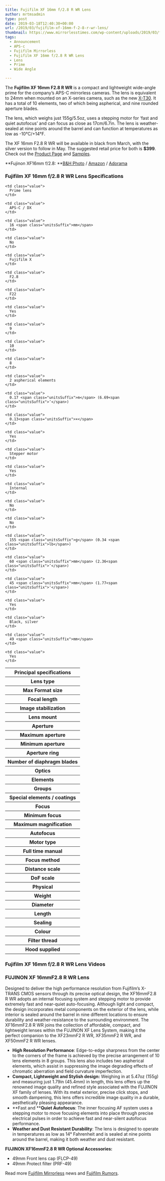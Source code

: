 ```yaml
---
title: Fujifilm XF 16mm f/2.8 R WR Lens
author: mrtmsadmin
type: post
date: 2019-03-18T12:40:30+00:00
url: /2019/03/fujifilm-xf-16mm-f-2-8-r-wr-lens/
thumbnail: https://www.mirrorlesstimes.com/wp-content/uploads/2019/03/fujinon-16mm-f2.8-wr-lens.jpg
tags:
  - Announcement
  - APS-c
  - Fujifilm Mirrorless
  - Fujifilm XF 16mm f/2.8 R WR Lens
  - Lens
  - Prime
  - Wide Angle

---
```

The **Fujifilm XF 16mm F2.8 R WR** is a compact and lightweight wide-angle prime for the company&#8217;s APS-C mirrorless cameras. The lens is equivalent to 24mm when mounted on an X-series camera, such as the new [X-T30][1]. It has a total of 10 elements, two of which being aspherical, and nine rounded aperture blades.

The lens, which weighs just 155g/5.5oz, uses a stepping motor for &#8216;fast and quiet autofocus&#8217; and can focus as close as 17cm/6.7in. The lens is weather-sealed at nine points around the barrel and can function at temperatures as low as -10°C/+14°F.

The XF 16mm F2.8 R WR will be available in black from March, with the silver version to follow in May. The suggested retail price for both is **$399**. Check out the <a href="http://www.fujifilm.com/products/digital_cameras/x/fujinon_lens_xf16mmf28_r_wr/" target="_blank" rel="noopener">Product Page</a> and <a href="http://www.fujifilm.com/products/digital_cameras/x/fujinon_lens_xf16mmf28_r_wr/sample_images/" target="_blank" rel="noopener">Samples</a>.

**Fujinon XF16mm f/2.8: **<a href="https://www.bhphotovideo.com/c/product/1459275-REG/fujifilm_xf_16mm_f_2_8_r.html/BI/20175/KBID/14249/" target="_blank" rel="noopener">B&H Photo</a> / <a href="https://amzn.to/2GFLTgq" target="_blank" rel="noopener">Amazon</a> / [Adorama][2]<!--more-->

### Fujifilm XF 16mm f/2.8 R WR Lens Specifications

<table  class="specsTable compact table table-hover"  cellspacing="0" cellpadding="0">
  <tr>
    <th class="large groupLabel" colspan="3">
      Principal specifications
    </th>
  </tr>
  
  <tr>
    <th class="label">
      Lens type
    </th>
    
    <td class="value">
      Prime lens
    </td>
  </tr>
  
  <tr>
    <th class="label">
      Max Format size
    </th>
    
    <td class="value">
      APS-C / DX
    </td>
  </tr>
  
  <tr>
    <th class="label">
      Focal length
    </th>
    
    <td class="value">
      16 <span class="unitsSuffix">mm</span>
    </td>
  </tr>
  
  <tr>
    <th class="label">
      Image stabilization
    </th>
    
    <td class="value">
      No
    </td>
  </tr>
  
  <tr>
    <th class="label">
      Lens mount
    </th>
    
    <td class="value">
      Fujifilm X
    </td>
  </tr>
  
  <tr>
    <th class="large groupLabel" colspan="3">
      Aperture
    </th>
  </tr>
  
  <tr>
    <th class="label">
      Maximum aperture
    </th>
    
    <td class="value">
      F2.8
    </td>
  </tr>
  
  <tr>
    <th class="label">
      Minimum aperture
    </th>
    
    <td class="value">
      F22
    </td>
  </tr>
  
  <tr>
    <th class="label">
      Aperture ring
    </th>
    
    <td class="value">
      Yes
    </td>
  </tr>
  
  <tr>
    <th class="label">
      Number of diaphragm blades
    </th>
    
    <td class="value">
      9
    </td>
  </tr>
  
  <tr>
    <th class="large groupLabel" colspan="3">
      Optics
    </th>
  </tr>
  
  <tr>
    <th class="label">
      Elements
    </th>
    
    <td class="value">
      10
    </td>
  </tr>
  
  <tr>
    <th class="label">
      Groups
    </th>
    
    <td class="value">
      8
    </td>
  </tr>
  
  <tr>
    <th class="label">
      Special elements / coatings
    </th>
    
    <td class="value">
      2 aspherical elements
    </td>
  </tr>
  
  <tr>
    <th class="large groupLabel" colspan="3">
      Focus
    </th>
  </tr>
  
  <tr>
    <th class="label">
      Minimum focus
    </th>
    
    <td class="value">
      0.17 <span class="unitsSuffix">m</span> (6.69<span class="unitsSuffix">″</span>)
    </td>
  </tr>
  
  <tr>
    <th class="label">
      Maximum magnification
    </th>
    
    <td class="value">
      0.13<span class="unitsSuffix">×</span>
    </td>
  </tr>
  
  <tr>
    <th class="label">
      Autofocus
    </th>
    
    <td class="value">
      Yes
    </td>
  </tr>
  
  <tr>
    <th class="label">
      Motor type
    </th>
    
    <td class="value">
      Stepper motor
    </td>
  </tr>
  
  <tr>
    <th class="label">
      Full time manual
    </th>
    
    <td class="value">
      Yes
    </td>
  </tr>
  
  <tr>
    <th class="label">
      Focus method
    </th>
    
    <td class="value">
      Internal
    </td>
  </tr>
  
  <tr>
    <th class="label">
      Distance scale
    </th>
    
    <td class="value">
      No
    </td>
  </tr>
  
  <tr>
    <th class="label">
      DoF scale
    </th>
    
    <td class="value">
      No
    </td>
  </tr>
  
  <tr>
    <th class="large groupLabel" colspan="3">
      Physical
    </th>
  </tr>
  
  <tr>
    <th class="label">
      Weight
    </th>
    
    <td class="value">
      155 <span class="unitsSuffix">g</span> (0.34 <span class="unitsSuffix">lb</span>)
    </td>
  </tr>
  
  <tr>
    <th class="label">
      Diameter
    </th>
    
    <td class="value">
      60 <span class="unitsSuffix">mm</span> (2.36<span class="unitsSuffix">″</span>)
    </td>
  </tr>
  
  <tr>
    <th class="label">
      Length
    </th>
    
    <td class="value">
      45 <span class="unitsSuffix">mm</span> (1.77<span class="unitsSuffix">″</span>)
    </td>
  </tr>
  
  <tr>
    <th class="label">
      Sealing
    </th>
    
    <td class="value">
      Yes
    </td>
  </tr>
  
  <tr>
    <th class="label">
      Colour
    </th>
    
    <td class="value">
      Black, silver
    </td>
  </tr>
  
  <tr>
    <th class="label">
      Filter thread
    </th>
    
    <td class="value">
      49 <span class="unitsSuffix">mm</span>
    </td>
  </tr>
  
  <tr>
    <th class="label">
      Hood supplied
    </th>
    
    <td class="value">
      Yes
    </td>
  </tr>
</table>

### Fujifilm XF 16mm f/2.8 R WR Lens Videos





### **FUJINON XF 16mmF2.8 R WR Lens**

Designed to deliver the high performance resolution from Fujifilm’s X-TRANS CMOS sensors through its precise optical design, the XF16mmF2.8 R WR adopts an internal focusing system and stepping motor to provide extremely fast and near-quiet auto-focusing. Although light and compact, the design incorporates metal components on the exterior of the lens, while interior is sealed around the barrel in nine different locations to ensure durability and weather-resistance to the surrounding environment. The XF16mmF2.8 R WR joins the collection of affordable, compact, and lightweight lenses within the FUJINON XF Lens System, making it the perfect companion to the XF23mmF2 R WR, XF35mmF2 R WR, and XF50mmF2 R WR lenses.

  * **High Resolution Performance**: Edge-to-edge sharpness from the center to the corners of the frame is achieved by the precise arrangement of 10 lens elements in 8 groups. This lens also includes two aspherical elements, which assist in suppressing the image degrading effects of chromatic aberration and field curvature imperfection.
  * **Compact, Lightweight and Stylish design:** Weighing in at 5.47oz (155g) and measuring just 1.79in (45.4mm) in length, this lens offers up the renowned image quality and refined style associated with the FUJINON XF family of lenses. With its metal exterior, precise click stops, and smooth dampening, this lens offers incredible image quality in a durable, aesthetically pleasing appearance.
  * **Fast and ****Quiet Autofocus**: The inner focusing AF system uses a stepping motor to move focusing elements into place through precise electrical pulses in order to achieve fast and near-silent autofocus performance.
  * **Weather and Dust Resistant Durability**: The lens is designed to operate in temperatures as low as 14° Fahrenheit and is sealed at nine points around the barrel, making it both weather and dust resistant.

**FUJINON XF16mmF2.8 R WR Optional Accessories:**

  * 49mm Front lens cap (FLCP-49)
  * 49mm Protect filter (PRF-49)

Read more [Fujifilm Mirrorless][3] news and <a href="https://www.dailycameranews.com/tag/fujifilm-rumors/" target="_blank" rel="noopener">Fujifilm Rumors</a>.

 [1]: https://www.mirrorlesstimes.com/tags/fujifilm-x-t30/
 [2]: https://www.adorama.com/ifj1628b.html?KBID=68292
 [3]: https://www.mirrorlesstimes.com/tags/fujifilm-mirrorless/